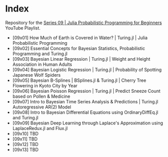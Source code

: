 # Index

Repository for the [Series 09 | Julia Probabilistic Programming for Beginners](https://www.youtube.com/watch?v=zU30QOsShls&list=PLhQ2JMBcfAsgU7kZ-Ee_SDrjhJIehICmR) YouTube Playlist.

* [09x01] How Much of Earth is Covered in Water? | Turing.jl | Julia Probabilistic Programming
* [09x02] Essential Concepts for Bayesian Statistics, Probabilistic Programming and Turing.jl
* [09x03] Bayesian Linear Regression | Turing.jl | Weight and Height Association in Human Adults
* [09x04] Bayesian Logistic Regression | Turing.jl | Probability of Spotting Japanese Wolf Spiders
* [09x05] Bayesian B-Splines | BSplines.jl & Turing.jl | Cherry Tree Flowering in Kyoto City by Year
* [09x06] Bayesian Poisson Regression | Turing.jl | Predict Sneeze Count based on Pollen & Medicine
* [09x07] Intro to Bayesian Time Series Analysis & Predictions | Turing.jl Autoregressive AR(2) Model
* [09x08] Intro to Bayesian Differential Equations using OrdinaryDiffEq.jl and Turing.jl
* [09x09] Bayesian Deep Learning through Laplace's Approximation using LaplaceRedux.jl and Flux.jl
* [09x10] TBD
* [09x11] TBD
* [09x12] TBD
* [09x13] TBD
